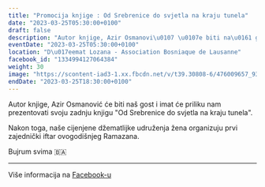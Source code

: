 ```yaml
---
title: "Promocija knjige : Od Srebrenice do svjetla na kraju tunela"
date: "2023-03-25T05:30:00+0100"
draft: false
description: "Autor knjige, Azir Osmanovi\u0107 \u0107e biti na\u0161 gost i imat \u0107e priliku nam prezentovati svoju zadnju knjigu \"Od Srebrenice do svjetla na kraju tunela\".\n\nNakon toga, na\u0161e cijenjene d\u017eematlijke udru\u017eenja \u017eena organizuju prvi zajedni\u010dki iftar ovogodi\u0161njeg Ramazana.\n\nBujrum svima \ud83c\udde7\ud83c\udde6"
eventDate: "2023-03-25T05:30:00+0100"
location: "D\u017eemat Lozana - Association Bosniaque de Lausanne"
facebook_id: "1334994127064384"
weight: 30
image: "https://scontent-iad3-1.xx.fbcdn.net/v/t39.30808-6/476009657_935496042044329_8178626072168630847_n.jpg?_nc_cat=101&ccb=1-7&_nc_sid=9e60e4&_nc_ohc=SvpgAU-0zc4Q7kNvwEEf61q&_nc_oc=Adkraw4GmMpaufXD9as4d13huvn4A8VTYqn8tZMLLmoRJsHDnUS_RMMXaATQXW6NkJg&_nc_zt=23&_nc_ht=scontent-iad3-1.xx&edm=ABTKTjYEAAAA&_nc_gid=WyewJa_162RaIPZ7YRU26Q&oh=00_AfG7PSw9A82rWm9VbQlSA5QiYBHMWztsQxmd46H94V-glw&oe=680F3F5C"
endDate: "2023-03-25T18:30:00+0100"
---
```


Autor knjige, Azir Osmanović će biti naš gost i imat će priliku nam prezentovati svoju zadnju knjigu "Od Srebrenice do svjetla na kraju tunela".

Nakon toga, naše cijenjene džematlijke udruženja žena organizuju prvi zajednički iftar ovogodišnjeg Ramazana.

Bujrum svima 🇧🇦

---

Više informacija na [Facebook-u](https://facebook.com/events/1334994127064384)